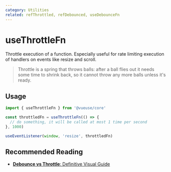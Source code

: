 ```yaml
---
category: Utilities
related: refThrottled, refDebounced, useDebounceFn
---
```


# useThrottleFn

Throttle execution of a function. Especially useful for rate limiting execution of handlers on events like resize and scroll.

> Throttle is a spring that throws balls: after a ball flies out it needs some time to shrink back, so it cannot throw any more balls unless it's ready.

## Usage

```ts
import { useThrottleFn } from '@vueuse/core'

const throttledFn = useThrottleFn(() => {
  // do something, it will be called at most 1 time per second
}, 1000)

useEventListener(window, 'resize', throttledFn)
```

## Recommended Reading

- [**Debounce vs Throttle**: Definitive Visual Guide](https://kettanaito.com/blog/debounce-vs-throttle)
